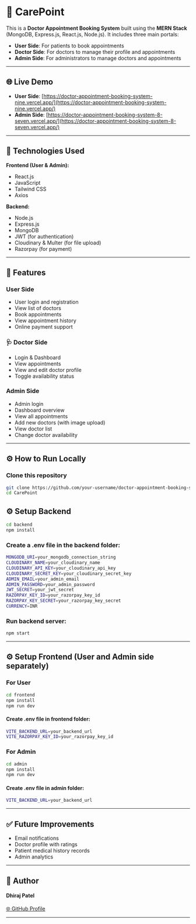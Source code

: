 # 🏥 CarePoint

This is a **Doctor Appointment Booking System** built using the **MERN Stack** (MongoDB, Express.js, React.js, Node.js). It includes three main portals:

- **User Side**: For patients to book appointments
- **Doctor Side**: For doctors to manage their profile and appointments
- **Admin Side**: For administrators to manage doctors and appointments

---

## 🌐 Live Demo

- **User Side**: [https://doctor-appointment-booking-system-nine.vercel.app/](https://doctor-appointment-booking-system-nine.vercel.app/)
- **Admin Side**: [https://doctor-appointment-booking-system-8-seven.vercel.app/](https://doctor-appointment-booking-system-8-seven.vercel.app/)

---

## 🧰 Technologies Used

**Frontend (User & Admin):**
- React.js
- JavaScript
- Tailwind CSS
- Axios

**Backend:**
- Node.js
- Express.js
- MongoDB
- JWT (for authentication)
- Cloudinary & Multer (for file upload)
- Razorpay (for payment)

---

## 👥 Features

### User Side
- User login and registration
- View list of doctors
- Book appointments
- View appointment history
- Online payment support

### 🩺 Doctor Side
- Login & Dashboard
- View appointments
- View and edit doctor profile
- Toggle availability status

### Admin Side
- Admin login
- Dashboard overview
- View all appointments
- Add new doctors (with image upload)
- View doctor list
- Change doctor availability

---

## ⚙️ How to Run Locally

### Clone this repository
```bash
git clone https://github.com/your-username/doctor-appointment-booking-system.git
cd CarePoint
```

## ⚙️ Setup Backend
```bash
cd backend
npm install
```

### Create a .env file in the backend folder:
```bash
MONGODB_URI=your_mongodb_connection_string
CLOUDINARY_NAME=your_cloudinary_name
CLOUDINARY_API_KEY=your_cloudinary_api_key
CLOUDINARY_SECRET_KEY=your_cloudinary_secret_key 
ADMIN_EMAIL=your_admin_email
ADMIN_PASSWORD=your_admin_password
JWT_SECRET=your_jwt_secret
RAZORPAY_KEY_ID=your_razorpay_key_id
RAZORPAY_KEY_SECRET=your_razorpay_key_secret
CURRENCY=INR
```

### Run backend server:
```bash
npm start
```
---

## ⚙️ Setup Frontend (User and Admin side separately)
### For User
```bash
cd frontend
npm install
npm run dev
```
#### Create .env file in frontend folder:
```bash
VITE_BACKEND_URL=your_backend_url
VITE_RAZORPAY_KEY_ID=your_razorpay_key_id
```

### For Admin
```bash
cd admin
npm install
npm run dev 
```
#### Create .env file in admin folder:
```bash
VITE_BACKEND_URL=your_backend_url
```

---

## ✅ Future Improvements
- Email notifications
- Doctor profile with ratings
- Patient medical history records
- Admin analytics 

---

## 🙌 Author
#### Dhiraj Patel
[🌐 GitHub Profile](https://github.com/Dhiraj-3114)

---